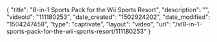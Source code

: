 {
    "title": "8-in-1 Sports Pack for the Wii Sports Resort",
    "description": "",
    "videoid": "111180253",
    "date_created": "1502924202",
    "date_modified": "1504247458",
    "type": "captivate",
    "layout": "video",
    "url": "\/v\/8-in-1-sports-pack-for-the-wii-sports-resort\/111180253"
}
